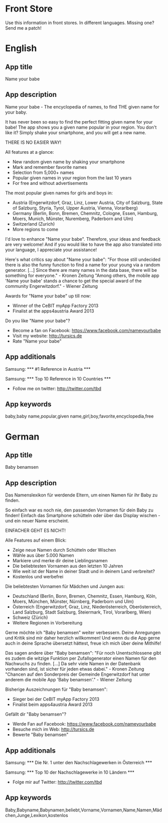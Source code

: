 ﻿Front Store
===========

Use this information in front stores. In different languages. Missing one? Send me a patch!

English
=======

App title
---------

Name your babe

App description
---------------

Name your babe - The encyclopedia of names, to find THE given name for your baby.

It has never been so easy to find the perfect fitting given name for your babe! The app shows you a given name popular in your region. You don't like it? Simply shake your smartphone, and you will get a new name.

THERE IS NO EASIER WAY!

All features at a glance:
- New random given name by shaking your smartphone
- Mark and remember favorite names
- Selection from 5,000+ names
- Popular given names in your region from the last 10 years
- For free and without advertisements

The most popular given names for girls and boys in:
- Austria (Engerwitzdorf, Graz, Linz, Lower Austria, City of Salzburg, State of Salzburg, Styria, Tyrol, Upper Austria, Vienna, Vorarlberg)
- Germany (Berlin, Bonn, Bremen, Chemnitz, Cologne, Essen, Hamburg, Moers, Munich, Münster, Nuremberg, Paderborn and Ulm)
- Switzerland (Zurich)
- More regions to come

I'd love to enhance "Name your babe". Therefore, your ideas and feedback are very welcome! And if you would like to have the app also translated into your language, I appreciate your assistance!

Here's what critics say about "Name your babe":
"For those still undecided there is also the funny function to find a name for your young via a random generator. [...] Since there are many names in the data base, there will be something for everyone." - Kronen Zeitung
"Among others, the mobile app 'Name your babe' stands a chance to get the special award of the community Engerwitzdorf." - Wiener Zeitung

Awards for "Name your babe" up till now:
- Winner of the CeBIT myApp Factory 2013
- Finalist at the apps4austria Award 2013


Do you like "Name your babe"?
- Become a fan on Facebook: https://www.facebook.com/nameyourbabe
- Visit my website: http://tursics.de
- Rate "Name your babe"

App additionals
---------------

Samsung: *** #1 Reference in Austria ***

Samsung: *** Top 10 Reference in 10 Countries ***

- Follow me on twitter: http://twitter.com/tbd

App keywords
------------

baby,baby name,popular,given name,girl,boy,favorite,encyclopedia,free


German
======

App title
---------

Baby benamsen

App description
---------------

Das Namenslexikon für werdende Eltern, um einen Namen für ihr Baby zu finden.

So einfach war es noch nie, den passenden Vornamen für dein Baby zu finden! Einfach das Smartphone schütteln oder über das Display wischen - und ein neuer Name erscheint.

EINFACHER GEHT ES NICHT!

Alle Features auf einem Blick:
- Zeige neue Namen durch Schütteln oder Wischen
- Wähle aus über 5.000 Namen
- Markiere und merke dir deine Lieblingsnamen
- Die beliebtesten Vornamen aus den letzten 10 Jahren
- Wie weit ist der Name in deiner Stadt und in deinem Land verbreitet?
- Kostenlos und werbefrei

Die beliebtesten Vornamen für Mädchen und Jungen aus:
- Deutschland (Berlin, Bonn, Bremen, Chemnitz, Essen, Hamburg, Köln, Moers, München, Münster, Nürnberg, Paderborn und Ulm)
- Österreich (Engerwitzdorf, Graz, Linz, Niederösterreich, Oberösterreich, Land Salzburg, Stadt Salzburg, Steiermark, Tirol, Vorarlberg, Wien)
- Schweiz (Zürich)
- Weitere Regionen in Vorbereitung


Gerne möchte ich "Baby benamsen" weiter verbessern. Deine Anregungen und Kritik sind mir daher herzlich willkommen! Und wenn du die App gerne auch in deine Sprache übersetzt hättest, freue ich mich über deine Mithilfe!

Das sagen andere über "Baby benamsen":
"Für noch Unentschlossene gibt es zudem die witzige Funktion per Zufallsgenerator einen Namen für den Nachwuchs zu finden. [...] Da sehr viele Namen in der Datenbank vorhanden sind, ist sicher für jeden etwas dabei." - Kronen Zeitung
"Chancen auf den Sonderpreis der Gemeinde Engerwitzdorf hat unter anderem die mobile App 'Baby benamsen'." - Wiener Zeitung

Bisherige Auszeichnungen für "Baby benamsen":
- Sieger bei der CeBIT myApp Factory 2013
- Finalist beim apps4austria Award 2013

Gefällt dir "Baby benamsen"?
- Werde Fan auf Facebook: https://www.facebook.com/nameyourbabe
- Besuche mich im Web: http://tursics.de
- Bewerte "Baby benamsen"

App additionals
---------------

Samsung: *** Die Nr. 1 unter den Nachschlagewerken in Österreich ***

Samsung: *** Top 10 der Nachschlagewerke in 10 Ländern ***

- Folge mir auf Twitter: http://twitter.com/tbd

App keywords
------------

Baby,Babyname,Babynamen,beliebt,Vorname,Vornamen,Name,Namen,Mädchen,Junge,Lexikon,kostenlos
